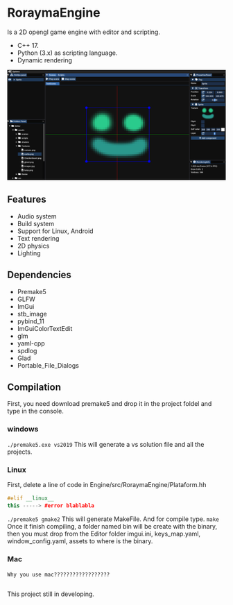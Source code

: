 
# RoraymaEngine
Is a 2D opengl game engine with editor and scripting.

- C++ 17.
- Python (3.x) as scripting language.
- Dynamic rendering
 
![alt text](https://github.com/Stolkerve/RoraymaEngine/blob/main/assets/Editor.PNG?raw=true)

## Features
- Audio system
- Build system
- Support for Linux, Android
- Text rendering
- 2D physics
- Lighting


## Dependencies
- Premake5
- GLFW
- ImGui
- stb_image
- pybind_11
- ImGuiColorTextEdit
- glm
- yaml-cpp
- spdlog
- Glad
- Portable_File_Dialogs

## Compilation
First, you need download premake5 and drop it in the project foldel and type in the console.

### windows
`./premake5.exe vs2019`
This will generate a vs solution file and all the projects.
### Linux
First, delete a line of code in Engine/src/RoraymaEngine/Plataform.hh

```cpp
#elif __linux__
this -----> #error blablabla
```

`./premake5 gmake2`
This will generate MakeFile. And for compile type.
`make`
Once it finish compiling, a folder named bin will be create with the binary, then you must drop from the Editor folder imgui.ini, keys_map.yaml, window_config.yaml, assets to where is the binary.
### Mac
`Why you use mac??????????????????`

## 
This project still in developing.
